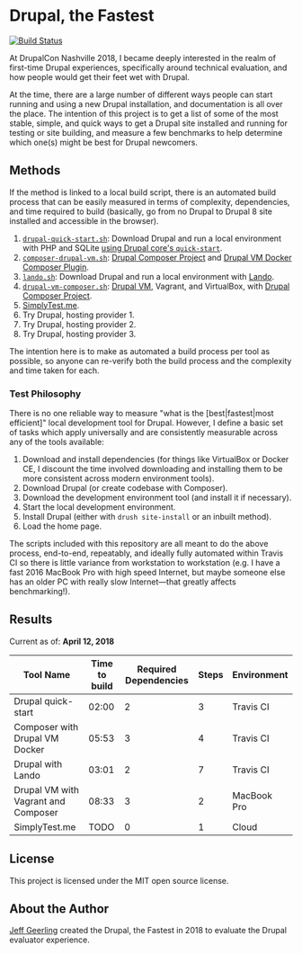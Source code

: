 # Drupal, the Fastest

[![Build Status](https://travis-ci.org/geerlingguy/drupal-the-fastest.svg?branch=master)](https://travis-ci.org/geerlingguy/drupal-the-fastest)

At DrupalCon Nashville 2018, I became deeply interested in the realm of first-time Drupal experiences, specifically around technical evaluation, and how people would get their feet wet with Drupal.

At the time, there are a large number of different ways people can start running and using a new Drupal installation, and documentation is all over the place. The intention of this project is to get a list of some of the most stable, simple, and quick ways to get a Drupal site installed and running for testing or site building, and measure a few benchmarks to help determine which one(s) might be best for Drupal newcomers.

## Methods

If the method is linked to a local build script, there is an automated build process that can be easily measured in terms of complexity, dependencies, and time required to build (basically, go from no Drupal to Drupal 8 site installed and accessible in the browser).

  1. [`drupal-quick-start.sh`](methods/drupal-quick-start.sh): Download Drupal and run a local environment with PHP and SQLite [using Drupal core's `quick-start`](https://www.drupal.org/project/drupal/issues/2911319).
  1. [`composer-drupal-vm.sh`](methods/composer-drupal-vm.sh): [Drupal Composer Project](https://github.com/drupal-composer/drupal-project) and [Drupal VM Docker Composer Plugin](https://github.com/geerlingguy/drupal-vm-docker).
  1. [`lando.sh`](methods/lando.sh): Download Drupal and run a local environment with [Lando](https://docs.devwithlando.io).
  1. [`drupal-vm-composer.sh`](methods/drupal-vm-composer.sh): [Drupal VM](https://www.drupalvm.com), Vagrant, and VirtualBox, with [Drupal Composer Project](https://github.com/drupal-composer/drupal-project).
  1. [SimplyTest.me](https://simplytest.me).
  1. Try Drupal, hosting provider 1.
  1. Try Drupal, hosting provider 2.
  1. Try Drupal, hosting provider 3.

The intention here is to make as automated a build process per tool as possible, so anyone can re-verify both the build process and the complexity and time taken for each.

### Test Philosophy

There is no one reliable way to measure "what is the [best|fastest|most efficient]" local development tool for Drupal. However, I define a basic set of tasks which apply universally and are consistently measurable across any of the tools available:

  1. Download and install dependencies (for things like VirtualBox or Docker CE, I discount the time involved downloading and installing them to be more consistent across modern environment tools).
  1. Download Drupal (or create codebase with Composer).
  1. Download the development environment tool (and install it if necessary).
  1. Start the local development environment.
  1. Install Drupal (either with `drush site-install` or an inbuilt method).
  1. Load the home page.

The scripts included with this repository are all meant to do the above process, end-to-end, repeatably, and ideally fully automated within Travis CI so there is little variance from workstation to workstation (e.g. I have a fast 2016 MacBook Pro with high speed Internet, but maybe someone else has an older PC with really slow Internet—that greatly affects benchmarking!).

## Results

Current as of: **April 12, 2018**

| Tool Name                           | Time to build | Required Dependencies | Steps | Environment |
| ----------------------------------- | ------------- | --------------------- | ----- | ----------- |
| Drupal quick-start                  | 02:00         | 2                     | 3     | Travis CI   |
| Composer with Drupal VM Docker      | 05:53         | 3                     | 4     | Travis CI   |
| Drupal with Lando                   | 03:01         | 2                     | 7     | Travis CI   |
| Drupal VM with Vagrant and Composer | 08:33         | 3                     | 2     | MacBook Pro |
| SimplyTest.me                       | TODO          | 0                     | 1     | Cloud       |

## License

This project is licensed under the MIT open source license.

## About the Author

[Jeff Geerling](https://www.jeffgeerling.com/) created the Drupal, the Fastest in 2018 to evaluate the Drupal evaluator experience.
